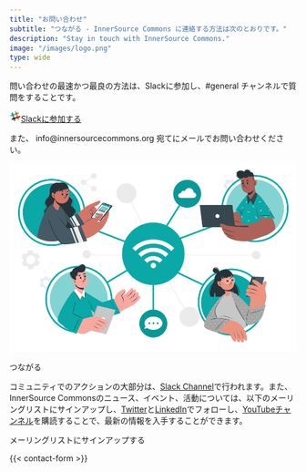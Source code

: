 ```yaml
---
title: "お問い合わせ"
subtitle: "つながる - InnerSource Commons に連絡する方法は次のとおりです。"
description: "Stay in touch with InnerSource Commons."
image: "/images/logo.png"
type: wide
---
```


<section class="section">
  <div class="container">
    <div class="row align-items-center">
      <div class="col-md-6 order-2 order-md-2">
        <p>問い合わせの最速かつ最良の方法は、Slackに参加し、#general チャンネルで質問をすることです。
        </p>
        <a href="/slack" class="btn btn-primary btn-sm"><img src="/images/slack.png" class="pr-1"/>Slackに参加する</a>
        <p class="mt-4">また、 info@innersourcecommons.org 宛てにメールでお問い合わせください。 </p>
      </div>
      <div class="col-md-5 order-1 order-md-1 mb-4 mb-md-0">
        <img src="/images/community/connection.png" class="img-fluid">
      </div>
  </div>
</section>
<section class="section">
  <div class="container section-small shadow rounded-lg px-4 bg-light">
    <div class="row align-items-center justify-content-center text-center text-md-left">
      <div class="col-lg-5 col-md-4 mb-4 mb-md-0">
        <a class="twitter-timeline" data-height="500" data-dnt="true" href="https://twitter.com/InnerSourceOrg?ref_src=twsrc%5Etfw"></a> <script async src="https://platform.twitter.com/widgets.js" charset="utf-8"></script>
      </div>
      <div class="col-md-5 offset-md-1">
        <p class="h2 section-title">つながる</p>
            <p class="mb-4">コミュニティでのアクションの大部分は、<a href="https://innersourcecommons-inviter.herokuapp.com/">Slack Channel</a>で行われます。また、InnerSource Commonsのニュース、イベント、活動については、以下のメーリングリストにサインアップし、<a href="https://twitter.com/InnerSourceOrg">Twitter</a>と<a href="https://www.linkedin.com/company/innersourcecommons">LinkedIn</a>でフォローし、<a href="https://www.youtube.com/channel/UCoSPSd6Or4F_vpjo4SmyoEA">YouTubeチャンネル</a>を購読することで、最新の情報を入手することができます。</p>
    <p class="h3 section-title">メーリングリストにサインアップする</p>
    {{< contact-form >}}
      </div>
    </div>
  </div>
</section>
